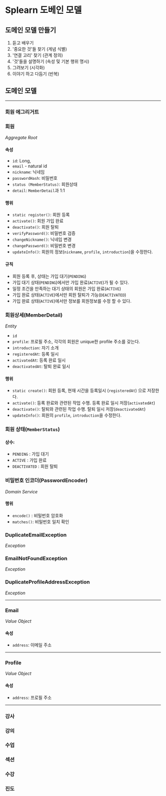# Splearn 도베인 모델

## 도메인 모델 만들기
1. 듣고 배우기
2. '중요한 것'들 찾기 (게념 식별)
3. '연결 고리' 찾기 (관계 정의)
4. '것'들을 설명하기 (속성 및 기본 행위 명시)
5. 그려보기 (시각화)
6. 이야기 하고 다듬기 (반복)

## 도메인 모델

---
### **회원 에그리거트**

### 회원
_Aggregate Root_
#### 속성
- `id`: Long,
- `email` - natural id
- `nickname`: 닉네임
- `passwordHash`: 비밀번호
- `status (MemberStatus)`: 회원상태
- `detail`: `MemberDetail`과 1:1
#### 행위
- `static register()`: 회원 등록
- `activate()`: 회원 가입 완료
- `deactivate()`: 회원 탈퇴
- `verifyPassword()`: 비밀번호 검증
- `changeNickname()`: 닉네임 변경
- `changePassword()`: 비밀번호 변경
- `updateInfo()`: 회원의 정보(`nickname`, `profile`, `introduction`)을 수정한다.
#### 규칙
- 회원 등록 후, 상태는 가입 대기(`PENDING`)
- 가입 대기 상태(`PENDING`)에서만 가입 완료(`ACTIVE`)가 될 수 있다. 
- 일정 조건을 만족하는 대기 상태의 회원은 가입 완료(`ACTIVE`)
- 가입 완료 상태(`ACTIVE`)에서만 회원 탈퇴가 가능(`DEACTIVATED`)
- 가입 완료 상태(`ACTIVE`)에서만 정보를 회원정보를 수정 할 수 있다.

### 회원상세(MemberDetail)
_Entity_
- `id`
- `profile`: 프로필 주소, 각각의 회원은 unique한 profile 주소를 갖는다.
- `introduction`: 자기 소개
- `registeredAt`: 등록 일시
- `activatedAt`: 등록 완료 일시
- `deactivatedAt`: 탈퇴 완료 일시
#### 행위
- `static create()`: 회원 등록, 현재 시간을 등록일시 (`registeredAt`) 으로 저장한다.
- `activate()`: 등록 완료와 관련된 작업 수행. 등록 완료 일시 저장(`activatedAt`)
- `deactivate()`: 탈퇴와 관련된 작업 수행. 탈퇴 일시 저장(`deactivatedAt`)
- `updateInfo()`: 회원의 `profile`, `introduction`을 수정한다.

### 회원 상태(`MemberStatus`)
#### 상수:
- `PENDING` : 가입 대기
- `ACTIVE` : 가입 완료
- `DEACTIVATED` : 회원 탈퇴

### 비밀번호 인코더(PasswordEncoder)
_Domain Service_
#### 행위
- `encode()` : 비밀번호 암호화
- `matches()`: 비밀번호 일치 확인

### DuplicateEmailException
_Exception_

### EmailNotFoundException
_Exception_

### DuplicateProfileAddressException
_Exception_

---

### Email
_Value Object_
#### 속성
- `address`: 이메일 주소

---

### Profile
_Value Object_
#### 속성
- `address`: 프로필 주소

---
### 강사

### 강의

### 수업

### 섹션

### 수강

### 진도